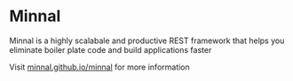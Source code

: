 Minnal
======

Minnal is a highly scalabale and productive REST framework that helps you eliminate boiler plate code and build applications faster

Visit [minnal.github.io/minnal](http://minnal.github.io/minnal) for more information
